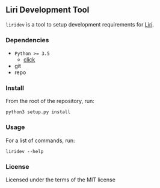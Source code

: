 ## Liri Development Tool

`liridev` is a tool to setup development requirements for [Liri][liri-gh].

### Dependencies
* `Python >= 3.5`
    * [click](http://click.pocoo.org)
* git
* repo

### Install
From the root of the repository, run:
```
python3 setup.py install
```

### Usage
For a list of commands, run:
```
liridev --help
```

### License
Licensed under the terms of the MIT license

[liri-gh]: https://github.com/lirios
[click-website]: http://click.pocoo.org
